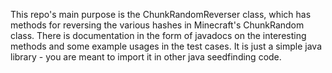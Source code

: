 This repo's main purpose is the ChunkRandomReverser class, which has methods for reversing the various hashes in Minecraft's ChunkRandom class. There is documentation in the form of javadocs on the interesting methods and some example usages in the test cases. It is just a simple java library - you are meant to import it in other java seedfinding code.
